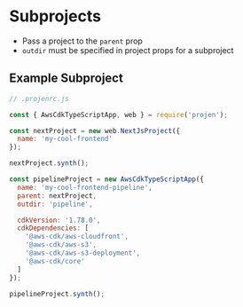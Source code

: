 # Subprojects

* Pass a project to the `parent` prop
* `outdir` must be specified in project props for a subproject

## Example Subproject

```js
// .projenrc.js

const { AwsCdkTypeScriptApp, web } = require('projen');

const nextProject = new web.NextJsProject({
  name: 'my-cool-frontend'
});

nextProject.synth();

const pipelineProject = new AwsCdkTypeScriptApp({
  name: 'my-cool-frontend-pipeline',
  parent: nextProject,
  outdir: 'pipeline',

  cdkVersion: '1.78.0',
  cdkDependencies: [
    '@aws-cdk/aws-cloudfront',
    '@aws-cdk/aws-s3',
    '@aws-cdk/aws-s3-deployment',
    '@aws-cdk/core'
  ]
});

pipelineProject.synth();
```